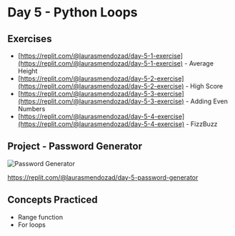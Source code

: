# Day 5 - Python Loops
## Exercises
- [https://replit.com/@laurasmendozad/day-5-1-exercise](https://replit.com/@laurasmendozad/day-5-1-exercise) - Average Height
- [https://replit.com/@laurasmendozad/day-5-2-exercise](https://replit.com/@laurasmendozad/day-5-2-exercise) - High Score
- [https://replit.com/@laurasmendozad/day-5-3-exercise](https://replit.com/@laurasmendozad/day-5-3-exercise) - Adding Even Numbers
- [https://replit.com/@laurasmendozad/day-5-4-exercise](https://replit.com/@laurasmendozad/day-5-4-exercise) - FizzBuzz

## Project - Password Generator
![Password Generator](https://github.com/laurasmendozad/100-Days-Of-Code-Python/assets/58611097/ecefa410-d7f2-4d1a-ac6f-f496df9b2300)

https://replit.com/@laurasmendozad/day-5-password-generator

## Concepts Practiced
- Range function
- For loops

